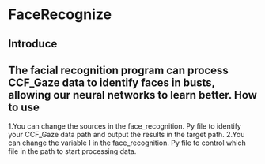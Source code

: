 # FaceRecognize
Introduce
------
The facial recognition program can process CCF_Gaze data to identify faces in busts, allowing our neural networks to learn better.
How to use
------
1.You can change the sources in the face_recognition. Py file to identify your CCF_Gaze data path and output the results in the target path.
2.You can change the variable I in the face_recognition. Py file to control which file in the path to start processing data.

